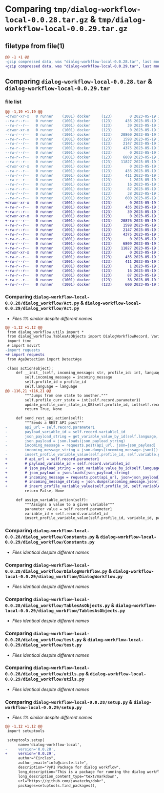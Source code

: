 # Comparing `tmp/dialog-workflow-local-0.0.28.tar.gz` & `tmp/dialog-workflow-local-0.0.29.tar.gz`

## filetype from file(1)

```diff
@@ -1 +1 @@
-gzip compressed data, was "dialog-workflow-local-0.0.28.tar", last modified: Fri May 19 11:41:42 2023, max compression
+gzip compressed data, was "dialog-workflow-local-0.0.29.tar", last modified: Fri May 19 11:48:11 2023, max compression
```

## Comparing `dialog-workflow-local-0.0.28.tar` & `dialog-workflow-local-0.0.29.tar`

### file list

```diff
@@ -1,19 +1,19 @@
-drwxr-xr-x   0 runner    (1001) docker     (123)        0 2023-05-19 11:41:42.951239 dialog-workflow-local-0.0.28/
--rw-r--r--   0 runner    (1001) docker     (123)      435 2023-05-19 11:41:42.951239 dialog-workflow-local-0.0.28/PKG-INFO
--rw-r--r--   0 runner    (1001) docker     (123)       39 2023-05-19 11:41:29.000000 dialog-workflow-local-0.0.28/README.md
-drwxr-xr-x   0 runner    (1001) docker     (123)        0 2023-05-19 11:41:42.951239 dialog-workflow-local-0.0.28/dialog_workflow/
--rw-r--r--   0 runner    (1001) docker     (123)    20860 2023-05-19 11:41:29.000000 dialog-workflow-local-0.0.28/dialog_workflow/Act.py
--rw-r--r--   0 runner    (1001) docker     (123)     1598 2023-05-19 11:41:29.000000 dialog-workflow-local-0.0.28/dialog_workflow/Constants.py
--rw-r--r--   0 runner    (1001) docker     (123)     2147 2023-05-19 11:41:29.000000 dialog-workflow-local-0.0.28/dialog_workflow/DialogWorkflow.py
--rw-r--r--   0 runner    (1001) docker     (123)     4375 2023-05-19 11:41:29.000000 dialog-workflow-local-0.0.28/dialog_workflow/TablesAsObjects.py
--rw-r--r--   0 runner    (1001) docker     (123)        0 2023-05-19 11:41:29.000000 dialog-workflow-local-0.0.28/dialog_workflow/__init__.py
--rw-r--r--   0 runner    (1001) docker     (123)     6809 2023-05-19 11:41:29.000000 dialog-workflow-local-0.0.28/dialog_workflow/test.py
--rw-r--r--   0 runner    (1001) docker     (123)    11827 2023-05-19 11:41:29.000000 dialog-workflow-local-0.0.28/dialog_workflow/utils.py
-drwxr-xr-x   0 runner    (1001) docker     (123)        0 2023-05-19 11:41:42.951239 dialog-workflow-local-0.0.28/dialog_workflow_local.egg-info/
--rw-r--r--   0 runner    (1001) docker     (123)      435 2023-05-19 11:41:42.000000 dialog-workflow-local-0.0.28/dialog_workflow_local.egg-info/PKG-INFO
--rw-r--r--   0 runner    (1001) docker     (123)      411 2023-05-19 11:41:42.000000 dialog-workflow-local-0.0.28/dialog_workflow_local.egg-info/SOURCES.txt
--rw-r--r--   0 runner    (1001) docker     (123)        1 2023-05-19 11:41:42.000000 dialog-workflow-local-0.0.28/dialog_workflow_local.egg-info/dependency_links.txt
--rw-r--r--   0 runner    (1001) docker     (123)       16 2023-05-19 11:41:42.000000 dialog-workflow-local-0.0.28/dialog_workflow_local.egg-info/top_level.txt
--rw-r--r--   0 runner    (1001) docker     (123)       87 2023-05-19 11:41:29.000000 dialog-workflow-local-0.0.28/pyproject.toml
--rw-r--r--   0 runner    (1001) docker     (123)       38 2023-05-19 11:41:42.951239 dialog-workflow-local-0.0.28/setup.cfg
--rw-r--r--   0 runner    (1001) docker     (123)      600 2023-05-19 11:41:29.000000 dialog-workflow-local-0.0.28/setup.py
+drwxr-xr-x   0 runner    (1001) docker     (123)        0 2023-05-19 11:48:11.673079 dialog-workflow-local-0.0.29/
+-rw-r--r--   0 runner    (1001) docker     (123)      435 2023-05-19 11:48:11.673079 dialog-workflow-local-0.0.29/PKG-INFO
+-rw-r--r--   0 runner    (1001) docker     (123)       39 2023-05-19 11:47:58.000000 dialog-workflow-local-0.0.29/README.md
+drwxr-xr-x   0 runner    (1001) docker     (123)        0 2023-05-19 11:48:11.673079 dialog-workflow-local-0.0.29/dialog_workflow/
+-rw-r--r--   0 runner    (1001) docker     (123)    20876 2023-05-19 11:47:58.000000 dialog-workflow-local-0.0.29/dialog_workflow/Act.py
+-rw-r--r--   0 runner    (1001) docker     (123)     1598 2023-05-19 11:47:58.000000 dialog-workflow-local-0.0.29/dialog_workflow/Constants.py
+-rw-r--r--   0 runner    (1001) docker     (123)     2147 2023-05-19 11:47:58.000000 dialog-workflow-local-0.0.29/dialog_workflow/DialogWorkflow.py
+-rw-r--r--   0 runner    (1001) docker     (123)     4375 2023-05-19 11:47:58.000000 dialog-workflow-local-0.0.29/dialog_workflow/TablesAsObjects.py
+-rw-r--r--   0 runner    (1001) docker     (123)        0 2023-05-19 11:47:58.000000 dialog-workflow-local-0.0.29/dialog_workflow/__init__.py
+-rw-r--r--   0 runner    (1001) docker     (123)     6809 2023-05-19 11:47:58.000000 dialog-workflow-local-0.0.29/dialog_workflow/test.py
+-rw-r--r--   0 runner    (1001) docker     (123)    11827 2023-05-19 11:47:58.000000 dialog-workflow-local-0.0.29/dialog_workflow/utils.py
+drwxr-xr-x   0 runner    (1001) docker     (123)        0 2023-05-19 11:48:11.673079 dialog-workflow-local-0.0.29/dialog_workflow_local.egg-info/
+-rw-r--r--   0 runner    (1001) docker     (123)      435 2023-05-19 11:48:11.000000 dialog-workflow-local-0.0.29/dialog_workflow_local.egg-info/PKG-INFO
+-rw-r--r--   0 runner    (1001) docker     (123)      411 2023-05-19 11:48:11.000000 dialog-workflow-local-0.0.29/dialog_workflow_local.egg-info/SOURCES.txt
+-rw-r--r--   0 runner    (1001) docker     (123)        1 2023-05-19 11:48:11.000000 dialog-workflow-local-0.0.29/dialog_workflow_local.egg-info/dependency_links.txt
+-rw-r--r--   0 runner    (1001) docker     (123)       16 2023-05-19 11:48:11.000000 dialog-workflow-local-0.0.29/dialog_workflow_local.egg-info/top_level.txt
+-rw-r--r--   0 runner    (1001) docker     (123)       87 2023-05-19 11:47:58.000000 dialog-workflow-local-0.0.29/pyproject.toml
+-rw-r--r--   0 runner    (1001) docker     (123)       38 2023-05-19 11:48:11.673079 dialog-workflow-local-0.0.29/setup.cfg
+-rw-r--r--   0 runner    (1001) docker     (123)      600 2023-05-19 11:47:58.000000 dialog-workflow-local-0.0.29/setup.py
```

### Comparing `dialog-workflow-local-0.0.28/dialog_workflow/Act.py` & `dialog-workflow-local-0.0.29/dialog_workflow/Act.py`

 * *Files 1% similar despite different names*

```diff
@@ -1,12 +1,12 @@
 from dialog_workflow.utils import *
 from dialog_workflow.TablesAsObjects import DialogWorkflowRecord, Variable, ProfileContext
 import time
 # import msvcrt
-import requests
+# import requests
 from AgeDetection import DetectAge
 
 class action(object):
     def __init__(self, incoming_message: str, profile_id: int, language: str, profile_curr_state: int, variables: Variable):
         self.incoming_message = incoming_message
         self.profile_id = profile_id
         self.language = language
@@ -116,21 +116,21 @@
         """Jumps from one state to another."""
         self.profile_curr_state = int(self.record.parameter1)
         update_profile_curr_state_in_DB(self.profile_id, int(self.record.parameter1))
         return True, None
 
     def send_rest_api_action(self):
         """Sends a REST API post"""
-        api_url = self.record.parameter1
-        payload_variable_id = self.record.variable1_id
-        json_payload_string = get_variable_value_by_id(self.language, payload_variable_id)
-        json_payload = json.loads(json_payload_string)
-        incoming_message = requests.post(api_url, json=json_payload)
-        incoming_message_string = json.dumps(incoming_message.json())
-        insert_profile_variable_value(self.profile_id, self.variable.get_variable_id("Post Result"), incoming_message_string, self.profile_curr_state)
+        # api_url = self.record.parameter1
+        # payload_variable_id = self.record.variable1_id
+        # json_payload_string = get_variable_value_by_id(self.language, payload_variable_id)
+        # json_payload = json.loads(json_payload_string)
+        # incoming_message = requests.post(api_url, json=json_payload)
+        # incoming_message_string = json.dumps(incoming_message.json())
+        # insert_profile_variable_value(self.profile_id, self.variable.get_variable_id("Post Result"), incoming_message_string, self.profile_curr_state)
         return False, None
 
     def assign_variable_action(self):
         """Assigns a value to a given variable"""
         parameter_value = self.record.parameter1
         variable_id = self.record.variable1_id
         insert_profile_variable_value(self.profile_id, variable_id, parameter_value, self.profile_curr_state)
```

### Comparing `dialog-workflow-local-0.0.28/dialog_workflow/Constants.py` & `dialog-workflow-local-0.0.29/dialog_workflow/Constants.py`

 * *Files identical despite different names*

### Comparing `dialog-workflow-local-0.0.28/dialog_workflow/DialogWorkflow.py` & `dialog-workflow-local-0.0.29/dialog_workflow/DialogWorkflow.py`

 * *Files identical despite different names*

### Comparing `dialog-workflow-local-0.0.28/dialog_workflow/TablesAsObjects.py` & `dialog-workflow-local-0.0.29/dialog_workflow/TablesAsObjects.py`

 * *Files identical despite different names*

### Comparing `dialog-workflow-local-0.0.28/dialog_workflow/test.py` & `dialog-workflow-local-0.0.29/dialog_workflow/test.py`

 * *Files identical despite different names*

### Comparing `dialog-workflow-local-0.0.28/dialog_workflow/utils.py` & `dialog-workflow-local-0.0.29/dialog_workflow/utils.py`

 * *Files identical despite different names*

### Comparing `dialog-workflow-local-0.0.28/setup.py` & `dialog-workflow-local-0.0.29/setup.py`

 * *Files 1% similar despite different names*

```diff
@@ -1,12 +1,12 @@
 import setuptools
 
 setuptools.setup(
      name='dialog-workflow-local',  
-     version='0.0.28',
+     version='0.0.29',
      author="Circles",
      author_email="info@circle.life",
      description="PyPI Package for dialog workflow",
      long_description="This is a package for running the dialog workflow",
      long_description_content_type="text/markdown",
      url="https://github.com/javatechy/dokr",
      packages=setuptools.find_packages(),
```

